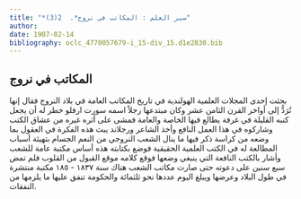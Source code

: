 ```yaml
---
title: "*سير العلم : المكاتب في نروج*.  2(3)"
author: 
date: 1907-02-14
bibliography: oclc_4770057679-i_15-div_15.d1e2830.bib
---
```




##  المكاتب في نروج 


 بحثت  إحدى  المجلات العلمية الهولندية في تاريخ المكاتب العامة في بلاد النروج فقال إنها   تُرَدُّ إلى أواخر القرن الثامن  عشر  وكان مبتدعها رجلاً اسمه سورت ارفلو خطر له أن يجعل كنبه القليلة في غرفة يطالع فيها الخاصة والعامة فمشى على أثره غيره من عشاق الكتب وشاركوه في هذا العمل النافع وأخذ الشاعر ورجلاند يبث هذه الفكرة في العقول بما وضعه من كراسة ذكر فيها ما ينال الشعب   النروجي من النعم الجسام بتهيئة أسباب المطالعة له في الكتب العلمية الحقيقية فوضع بكتابته هذه أساس مكتبة عامة للشعب وأشار بالكتب النافعة التي ينبغي وضعها فوقع كلامه موقع القبول من القلوب فلم تمض  سبع  سنين على دعوته حتى صارت مكاتب الشعب هناك سنة  ١٨٣٧  -  ١٨٥  مكتبة منتشرة في طول البلاد وعرضها ويبلغ اليوم عددها نحو  ثلثمائة  والحكومة تنفق عليها ما يلزمها من النفقات. 
